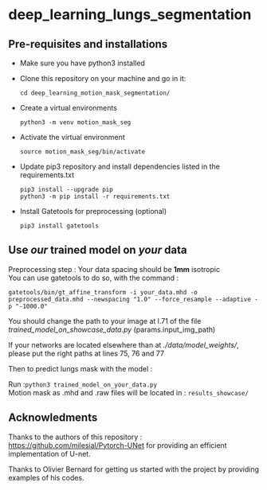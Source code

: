 # deep_learning_lungs_segmentation

## Pre-requisites and installations

* Make sure you have python3 installed  

* Clone this repository on your machine and go in it:  

    `cd deep_learning_motion_mask_segmentation/`  

* Create a virtual environments  

    `python3 -m venv motion_mask_seg`  

* Activate the virtual environment  

    `source motion_mask_seg/bin/activate`  

* Update pip3 repository and install dependencies listed in the requirements.txt  

    `pip3 install --upgrade pip`  
    `python3 -m pip install -r requirements.txt`  

* Install Gatetools for preprocessing (optional)

    `pip3 install gatetools`  

## Use *our* trained model on *your* data

Preprocessing step : Your data spacing should be **1mm** isotropic  
You can use gatetools to do so, with the command :  

`gatetools/bin/gt_affine_transform -i your_data.mhd -o preprocessed_data.mhd --newspacing "1.0" --force_resample --adaptive -p "-1000.0"`

You should change the path to your image at l.71 of the file _trained_model_on_showcase_data.py_ (params.input_img_path)

If your networks are located elsewhere than at _./data/model_weights/_, please put the right paths at lines 75, 76 and 77

Then to predict lungs mask with the model :

   Run :`python3 trained_model_on_your_data.py`  
   Motion mask as .mhd and .raw files will be located in : `results_showcase/`  
  


## Acknowledments

Thanks to the authors of this repository : https://github.com/milesial/Pytorch-UNet for providing an efficient implementation of U-net.  

Thanks to Olivier Bernard for getting us started with the project by providing examples of his codes.
